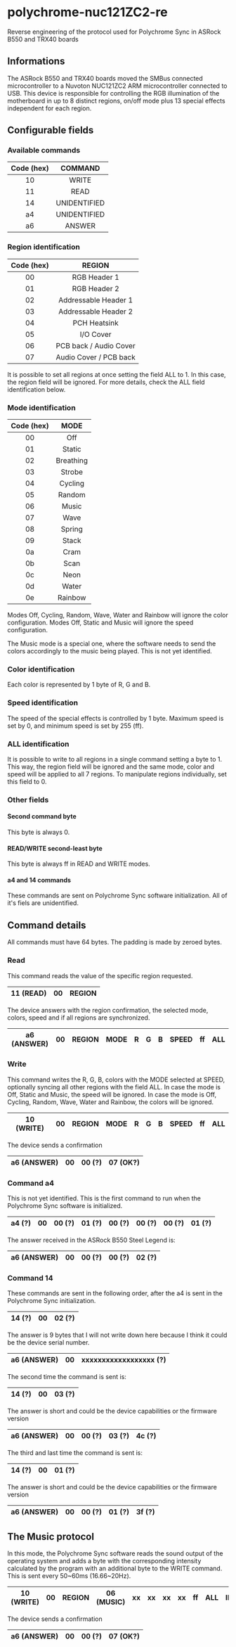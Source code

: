 # polychrome-nuc121ZC2-re
Reverse engineering of the protocol used for Polychrome Sync in ASRock B550 and TRX40 boards

## Informations
The ASRock B550 and TRX40 boards moved the SMBus connected microcontroller to a Nuvoton NUC121ZC2 ARM microcontroller connected to USB.
This device is responsible for controlling the RGB illumination of the motherboard in up to 8 distinct regions, on/off mode plus 13 special effects independent for each region.

## Configurable fields

### Available commands
| Code (hex) |    COMMAND   |
|:----------:|:------------:|
|     10     |     WRITE    |
|     11     |     READ     |
|     14     | UNIDENTIFIED |
|     a4     | UNIDENTIFIED |
|     a6     |    ANSWER    |

### Region identification
| Code (hex) |         REGION         |
|:----------:|:----------------------:|
|     00     |      RGB Header 1      |
|     01     |      RGB Header 2      |
|     02     |  Addressable Header 1  |
|     03     |  Addressable Header 2  |
|     04     |      PCH Heatsink      |
|     05     |        I/O Cover       |
|     06     | PCB back / Audio Cover |
|     07     | Audio Cover / PCB back |

It is possible to set all regions at once setting the field ALL to 1. In this case, the region field will be ignored.
For more details, check the ALL field identification below.

### Mode identification
| Code (hex) |    MODE   |
|:----------:|:---------:|
|     00     |    Off    |
|     01     |   Static  |
|     02     | Breathing |
|     03     |  Strobe   |
|     04     |  Cycling  |
|     05     |  Random   |
|     06     |   Music   |
|     07     |   Wave    |
|     08     |  Spring   |
|     09     |   Stack   |
|     0a     |   Cram    |
|     0b     |   Scan    |
|     0c     |   Neon    |
|     0d     |   Water   |
|     0e     |  Rainbow  |

Modes Off, Cycling, Random, Wave, Water and Rainbow will ignore the color configuration.
Modes Off, Static and Music will ignore the speed configuration.

The Music mode is a special one, where the software needs to send the colors accordingly to the music being played. This is not yet identified.

### Color identification
Each color is represented by 1 byte of R, G and B.

### Speed identification
The speed of the special effects is controlled by 1 byte. Maximum speed is set by 0, and minimum speed is set by 255 (ff).

### ALL identification
It is possible to write to all regions in a single command setting a byte to 1. This way, the region field will be ignored and the same mode, color and speed will be applied to all 7 regions. To manipulate regions individually, set this field to 0.

### Other fields

#### Second command byte
This byte is always 0.

#### READ/WRITE second-least byte
This byte is always ff in READ and WRITE modes.

#### a4 and 14 commands
These commands are sent on Polychrome Sync software initialization. All of it's fiels are unidentified.

## Command details
All commands must have 64 bytes. The padding is made by zeroed bytes.

### Read
This command reads the value of the specific region requested.

| 11 (READ) | 00 | REGION |
|:---------:|:--:|:------:|

The device answers with the region confirmation, the selected mode, colors, speed and if all regions are synchronized.

| a6 (ANSWER) | 00 | REGION | MODE | R | G | B | SPEED | ff | ALL |
|:-----------:|:--:|:------:|:----:|:-:|:-:|:-:|:-----:|:--:|:---:|

### Write
This command writes the R, G, B, colors with the MODE selected at SPEED, optionally syncing all other regions with the field ALL.
In case the mode is Off, Static and Music, the speed will be ignored.
In case the mode is Off, Cycling, Random, Wave, Water and Rainbow, the colors will be ignored.

| 10 (WRITE) | 00 | REGION | MODE | R | G | B | SPEED | ff | ALL |
|:----------:|:--:|:------:|:----:|:-:|:-:|:-:|:-----:|:--:|:---:|

The device sends a confirmation

| a6 (ANSWER) | 00 | 00 (?) | 07 (OK?) |
|:-----------:|:--:|:------:|:--------:|

### Command a4
This is not yet identified. This is the first command to run when the Polychrome Sync software is initialized.

| a4 (?) | 00 | 00 (?) | 01 (?) | 00 (?) | 00 (?) | 00 (?) | 01 (?) |
|:------:|:--:|:------:|:------:|:------:|:------:|:------:|:------:|

The answer received in the ASRock B550 Steel Legend is:

| a6 (ANSWER) | 00 | 00 (?) | 00 (?) | 02 (?) |
|:-----------:|:--:|:------:|:------:|:------:|


### Command 14
These commands are sent in the following order, after the a4 is sent in the Polychrome Sync initialization.

| 14 (?) | 00 | 02 (?) |
|:------:|:--:|:------:|

The answer is 9 bytes that I will not write down here because I think it could be the device serial number.

| a6 (ANSWER) | 00 | xxxxxxxxxxxxxxxxxx (?) |
|:-----------:|:--:|:----------------------:|

The second time the command is sent is:

| 14 (?) | 00 | 03 (?) |
|:------:|:--:|:------:|

The answer is short and could be the device capabilities or the firmware version

| a6 (ANSWER) | 00 | 00 (?) | 03 (?) | 4c (?) |
|:-----------:|:--:|:------:|:------:|:------:|

The third and last time the command is sent is:

| 14 (?) | 00 | 01 (?) |
|:------:|:--:|:------:|

The answer is short and could be the device capabilities or the firmware version

| a6 (ANSWER) | 00 | 00 (?) | 01 (?) | 3f (?) |
|:-----------:|:--:|:------:|:------:|:------:|

## The Music protocol
In this mode, the Polychrome Sync software reads the sound output of the operating system and adds a byte with the corresponding intensity calculated by the program with an additional byte to the WRITE command. This is sent every 50\~60ms (16.66\~20Hz).

| 10 (WRITE) | 00 | REGION | 06 (MUSIC) | xx | xx | xx | xx | ff | ALL | INTENSITY |
|:----------:|:--:|:------:|:----------:|:--:|:--:|:--:|:--:|:--:|:---:|:---------:|

The device sends a confirmation

| a6 (ANSWER) | 00 | 00 (?) | 07 (OK?) |
|:-----------:|:--:|:------:|:--------:|